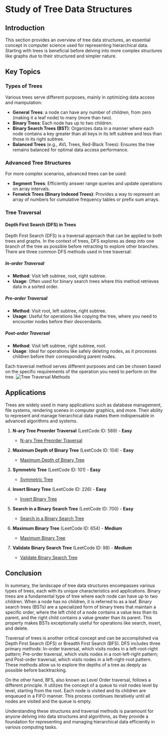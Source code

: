 # Study of Tree Data Structures

## Introduction
This section provides an overview of tree data structures, an essential concept in computer science used for representing hierarchical data. Starting with trees is beneficial before delving into more complex structures like graphs due to their structured and simpler nature.

## Key Topics

### Types of Trees
Various trees serve different purposes, mainly in optimizing data access and manipulation:
- **General Trees**: a node can have any number of children, from zero (making it a leaf node) to many (more than two).
- **Binary Trees**: Each node has up to two children.
- **Binary Search Trees (BST)**: Organizes data in a manner where each node contains a key greater than all keys in its left subtree and less than those in its right subtree.
- **Balanced Trees** (e.g., AVL Trees, Red-Black Trees): Ensures the tree remains balanced for optimal data access performance.

 
### Advanced Tree Structures
For more complex scenarios, advanced trees can be used:
- **Segment Trees**: Efficiently answer range queries and update operations on array intervals.
- **Fenwick Trees (Binary Indexed Trees)**: Provides a way to represent an array of numbers for cumulative frequency tables or prefix sum arrays.

### Tree Traversal
#### Depth First Search (DFS) in Trees

Depth First Search (DFS) is a traversal approach that can be applied to both trees and graphs. In the context of trees, DFS explores as deep into one branch of the tree as possible before retracting to explore other branches. There are three common DFS methods used in tree traversal:

##### In-order Traversal
- **Method**: Visit left subtree, root, right subtree.
- **Usage**: Often used for binary search trees where this method retrieves data in a sorted order.

##### Pre-order Traversal
- **Method**: Visit root, left subtree, right subtree.
- **Usage**: Useful for operations like copying the tree, where you need to encounter nodes before their descendants.

##### Post-order Traversal
- **Method**: Visit left subtree, right subtree, root.
- **Usage**: Ideal for operations like safely deleting nodes, as it processes children before their corresponding parent nodes.

Each traversal method serves different purposes and can be chosen based on the specific requirements of the operation you need to perform on the tree.
![Tree Traversal Methods](https://media.geeksforgeeks.org/wp-content/uploads/20230623123129/traversal.png "Tree Traversal Methods")



## Applications
Trees are widely used in many applications such as database management, file systems, rendering scenes in computer graphics, and more. Their ability to represent and manage hierarchical data makes them indispensable in advanced algorithms and systems.
1. **N-ary Tree Preorder Traversal** (LeetCode ID: 589) - **Easy**
   - [N-ary Tree Preorder Traversal](https://leetcode.com/problems/n-ary-tree-preorder-traversal/)

2. **Maximum Depth of Binary Tree** (LeetCode ID: 104) - **Easy**
   - [Maximum Depth of Binary Tree](https://leetcode.com/problems/maximum-depth-of-binary-tree/)

3. **Symmetric Tree** (LeetCode ID: 101) - **Easy**
   - [Symmetric Tree](https://leetcode.com/problems/symmetric-tree/)

4. **Invert Binary Tree** (LeetCode ID: 226) - **Easy**
   - [Invert Binary Tree](https://leetcode.com/problems/invert-binary-tree/)

5. **Search in a Binary Search Tree** (LeetCode ID: 700) - **Easy**
   - [Search in a Binary Search Tree](https://leetcode.com/problems/search-in-a-binary-search-tree/)
6. **Maximum Binary Tree** (LeetCode ID: 654) - **Medium**
   - [Maximum Binary Tree](https://leetcode.com/problems/maximum-binary-tree/description/)
7. **Validate Binary Search Tree** (LeetCode ID: 98) - **Medium**
   - [Validate Binary Search Tree](https://leetcode.com/problems/validate-binary-search-tree/)


## Conclusion
In summary, the landscape of tree data structures encompasses various types of trees, each with its unique characteristics and applications. Binary trees are a fundamental type of tree where each node can have up to two children. When a node has no children, it is referred to as a leaf. Binary search trees (BSTs) are a specialized form of binary trees that maintain a specific order, where the left child of a node contains a value less than its parent, and the right child contains a value greater than its parent. This property makes BSTs exceptionally useful for operations like search, insert, and delete.

Traversal of trees is another critical concept and can be accomplished via Depth First Search (DFS) or Breadth First Search (BFS). DFS includes three primary methods: In-order traversal, which visits nodes in a left-root-right pattern; Pre-order traversal, which visits nodes in a root-left-right pattern; and Post-order traversal, which visits nodes in a left-right-root pattern. These methods allow us to explore the depths of a tree as deeply as possible before backtracking.

On the other hand, BFS, also known as Level Order traversal, follows a different principle. It utilizes the concept of a queue to visit nodes level by level, starting from the root. Each node is visited and its children are enqueued in a FIFO manner. This process continues iteratively until all nodes are visited and the queue is empty.

Understanding these structures and traversal methods is paramount for anyone delving into data structures and algorithms, as they provide a foundation for representing and managing hierarchical data efficiently in various computing tasks.


